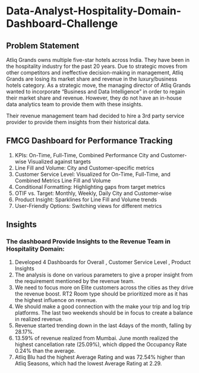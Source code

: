 # Data-Analyst-Hospitality-Domain-Dashboard-Challenge
## Problem Statement
Atliq Grands owns multiple five-star hotels across India. They have been in the hospitality industry for the past 20 years. Due to strategic moves from other competitors and ineffective decision-making in management, Atliq Grands are losing its market share and revenue in the luxury/business hotels category. As a strategic move, the managing director of Atliq Grands wanted to incorporate “Business and Data Intelligence” in order to regain their market share and revenue. However, they do not have an in-house data analytics team to provide them with these insights.

Their revenue management team had decided to hire a 3rd party service provider to provide them insights from their historical data.

## FMCG Dashboard for Performance Tracking
1. KPIs:
  On-Time, Full-Time, Combined Performance
  City and Customer-wise
  Visualized against targets
2. Line Fill and Volume:
  City and Customer-specific metrics
3. Customer Service Level:
  Visualized for On-Time, Full-Time, and Combined Metrics
  Line Fill and Volume
4. Conditional Formatting:
  Highlighting gaps from target metrics
5. OTIF vs. Target:
   Monthly, Weekly, Daily
   City and Customer-wise
6. Product Insight:
  Sparklines for Line Fill and Volume trends
7. User-Friendly Options:
  Switching views for different metrics



## Insights
### The dashboard Provide Insights to the Revenue Team in Hospitality Domain:

1. Developed 4 Dashboards for Overall , Customer Service Level , Product Insights
2. The analysis is done on various parameters to give a proper insight from the requirement mentioned by the revenue team.
3. We need to focus more on Elite customers across the cities as they drive the revenue boost. RT2 Room type should be prioritized more as it has the highest influence on revenue.
4. We should make a good connection with the make your trip and log trip platforms. The last two weekends should be in focus to create a balance in realized revenue.
5. Revenue started trending down in the last 4days of the month, falling by 28.17%.
6. 13.59% of revenue realized from Mumbai. June month realized the highest cancellation rate (25.09%), which dipped the Occupancy Rate 0.24% than the average.
7. Atliq Blu had the highest Average Rating and was 72.54% higher than Atliq Seasons, which had the lowest Average Rating at 2.29.
